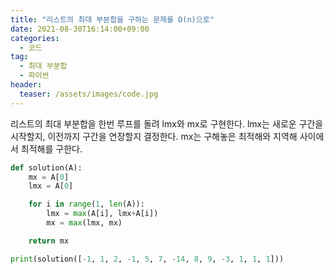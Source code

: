 ```yaml
---
title: "리스트의 최대 부분합을 구하는 문제를 O(n)으로"
date: 2021-08-30T16:14:00+09:00
categories:
  - 코드
tag:
  - 최대 부분합
  - 파이썬
header:
  teaser: /assets/images/code.jpg
---
```

리스트의 최대 부분합을 한번 루프를 돌려 lmx와 mx로 구현한다.
lmx는 새로운 구간을 시작할지, 이전까지 구간을 연장할지 결정한다.
mx는 구해놓은 최적해와 지역해 사이에서 최적해를 구한다.
```python
def solution(A):
    mx = A[0]
    lmx = A[0]

    for i in range(1, len(A)): 
        lmx = max(A[i], lmx+A[i])
        mx = max(lmx, mx)

    return mx

print(solution([-1, 1, 2, -1, 5, 7, -14, 8, 9, -3, 1, 1, 1]))
```
